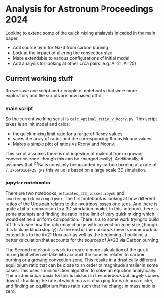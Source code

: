 # Analysis for Astronum Proceedings 2024
Looking to extend some of the quick mixing analaysis inlcuded in the main paper.

* Add source term for Na23 from carbon burning
* Look at the impact of altering the convection size
* Make extendable to various configurations of initial model
* Add analysis for looking at other Urca pairs (e.g. A=21, A=25)

## Current working stuff
Rn we have one script and a couple of notebooks that were more exploratory and the scripts are now based off of.

### main script
So the current working script is `calc_optimal_ratio_v_Rconv.py`. This script takes in an init model and calcs:

* the quick mixing limit ratio for a range of Rconv values
* saves the array of ratios and the corresponding Rconv,Mconv values
* Makes a simple plot of ratios vs Rconv and Mconv.

This script assumes there is not ingestion of material from a growing convection zone (though this can be changed easily). 
Additionally, it assumes that ${}^{23}\mathrm{Na}$ is constanly being added by carbon burning at a rate of `7.17668016e+25 g/s`
this value is based on a large scale 3D simulation.

### jupyter notebooks
There are two notebooks, `estimated_a23_losses.ipynb` and `smarter_quick_mixing.ipynb`. The first notebook is looking at how different ratios of the Urca pair relates to the neutrinos losses one sees. And there is quite a bit of comparison to a 3D simulation model. In this notebook there is some attempts and finding the ratio in the limit of very quick mixing which would define a uniform composition. There is also some work trying to build off this to see how the ratio may change with convection zone size (though this is done kinda slopily).
At the end of the notebook there is some work to extend this to the A=21 Urca pair as well as the beginning of building a better calculation that accounts for the sources of A=23 via Carbon burning.

The Second notebook is work to create a more calculation of the quick mixing limit when we take into account the sources related to carbon burning or a growing convection zone. This results in a drastically different equilibrium ratio that can be close to an order of magnitude smaller in some cases. This uses a minimization algorithm to solve an equation analytically. The mathematical basis for this is laid out in the notebook but largely comes down to tracking the rate at which mass is changing for each urca nuclei, and finding an equilibrium Mass ratio such that the change in mass ratio is zero.

